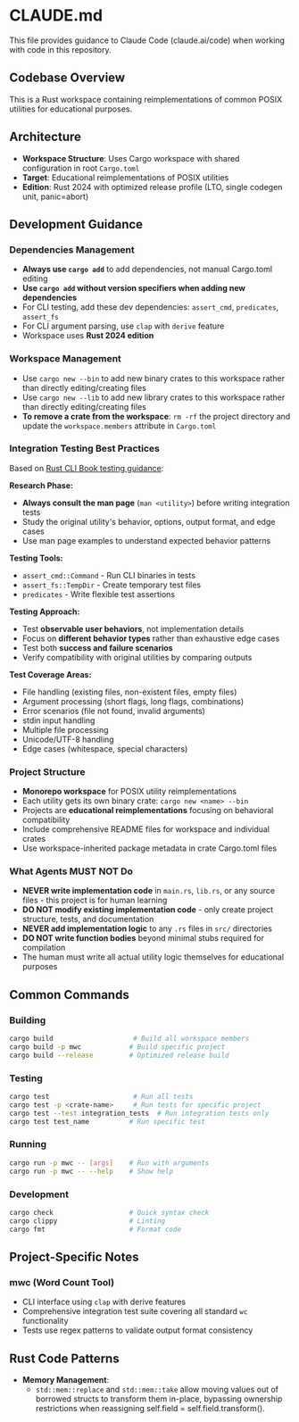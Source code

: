 # CLAUDE.md

This file provides guidance to Claude Code (claude.ai/code) when working with code in this repository.

## Codebase Overview

This is a Rust workspace containing reimplementations of common POSIX utilities for educational purposes.

## Architecture

- **Workspace Structure**: Uses Cargo workspace with shared configuration in root `Cargo.toml`
- **Target**: Educational reimplementations of POSIX utilities
- **Edition**: Rust 2024 with optimized release profile (LTO, single codegen unit, panic=abort)

## Development Guidance

### Dependencies Management
- **Always use `cargo add`** to add dependencies, not manual Cargo.toml editing
- **Use `cargo add` without version specifiers when adding new dependencies**
- For CLI testing, add these dev dependencies: `assert_cmd`, `predicates`, `assert_fs`
- For CLI argument parsing, use `clap` with `derive` feature
- Workspace uses **Rust 2024 edition**

### Workspace Management
- Use `cargo new --bin` to add new binary crates to this workspace rather than directly editing/creating files
- Use `cargo new --lib` to add new library crates to this workspace rather than directly editing/creating files
- **To remove a crate from the workspace**: `rm -rf` the project directory and update the `workspace.members` attribute in `Cargo.toml`

### Integration Testing Best Practices
Based on [Rust CLI Book testing guidance](https://rust-cli.github.io/book/tutorial/testing.html):

**Research Phase:**
- **Always consult the man page** (`man <utility>`) before writing integration tests
- Study the original utility's behavior, options, output format, and edge cases
- Use man page examples to understand expected behavior patterns

**Testing Tools:**
- `assert_cmd::Command` - Run CLI binaries in tests
- `assert_fs::TempDir` - Create temporary test files
- `predicates` - Write flexible test assertions

**Testing Approach:**
- Test **observable user behaviors**, not implementation details
- Focus on **different behavior types** rather than exhaustive edge cases
- Test both **success and failure scenarios**
- Verify compatibility with original utilities by comparing outputs

**Test Coverage Areas:**
- File handling (existing files, non-existent files, empty files)
- Argument processing (short flags, long flags, combinations)
- Error scenarios (file not found, invalid arguments)
- stdin input handling
- Multiple file processing
- Unicode/UTF-8 handling
- Edge cases (whitespace, special characters)

### Project Structure
- **Monorepo workspace** for POSIX utility reimplementations
- Each utility gets its own binary crate: `cargo new <name> --bin`
- Projects are **educational reimplementations** focusing on behavioral compatibility
- Include comprehensive README files for workspace and individual crates
- Use workspace-inherited package metadata in crate Cargo.toml files

### What Agents MUST NOT Do
- **NEVER write implementation code** in `main.rs`, `lib.rs`, or any source files - this project is for human learning
- **DO NOT modify existing implementation code** - only create project structure, tests, and documentation
- **NEVER add implementation logic** to any `.rs` files in `src/` directories
- **DO NOT write function bodies** beyond minimal stubs required for compilation
- The human must write all actual utility logic themselves for educational purposes

## Common Commands

### Building
```bash
cargo build                    # Build all workspace members
cargo build -p mwc            # Build specific project
cargo build --release         # Optimized release build
```

### Testing
```bash
cargo test                     # Run all tests
cargo test -p <crate-name>     # Run tests for specific project
cargo test --test integration_tests  # Run integration tests only
cargo test test_name          # Run specific test
```

### Running
```bash
cargo run -p mwc -- [args]    # Run with arguments
cargo run -p mwc -- --help    # Show help
```

### Development
```bash
cargo check                   # Quick syntax check
cargo clippy                  # Linting
cargo fmt                     # Format code
```

## Project-Specific Notes

### mwc (Word Count Tool)
- CLI interface using `clap` with derive features
- Comprehensive integration test suite covering all standard `wc` functionality
- Tests use regex patterns to validate output format consistency

## Rust Code Patterns

- **Memory Management**: 
  - `std::mem::replace` and `std::mem::take` allow moving values out of borrowed structs to transform them in-place, bypassing ownership restrictions when reassigning self.field = self.field.transform().